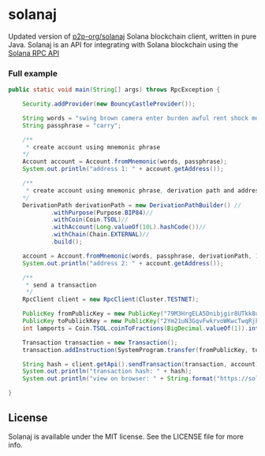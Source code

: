 # solanaj

Updated version of [p2p-org/solanaj](https://github.com/p2p-org/solanaj)
Solana blockchain client, written in pure Java.
Solanaj is an API for integrating with Solana blockchain using the [Solana RPC API](https://docs.solana.com/apps/jsonrpc-api)

### Full example

```java
public static void main(String[] args) throws RpcException {

	Security.addProvider(new BouncyCastleProvider());

	String words = "swing brown camera enter burden awful rent shock mobile wisdom increase scissors";
	String passphrase = "carry";

	/**
	 * create account using mnemonic phrase
	*/
	Account account = Account.fromMnemonic(words, passphrase);
	System.out.println("address 1: " + account.getAddress());

	/**
	 * create account using mnemonic phrase, derivation path and address index
	*/
	DerivationPath derivationPath = new DerivationPathBuilder() //
			.withPurpose(Purpose.BIP84)//
			.withCoin(Coin.TSOL)//
			.withAccount(Long.valueOf(10L).hashCode())//
			.withChain(Chain.EXTERNAL)//
			.build();

	account = Account.fromMnemonic(words, passphrase, derivationPath, 1);
	System.out.println("address 2: " + account.getAddress());

	/**
	 * send a transaction
	 */
	RpcClient client = new RpcClient(Cluster.TESTNET);

	PublicKey fromPublicKey = new PublicKey("79M3HrgELA5Dnibjgir8UTkk8u9RkV3WhbkaqSjzVY3");
	PublicKey toPublickKey = new PublicKey("2Ym21uN3GqvFwkrvoWKwcTwqRjk1pFVSS6RFguNgmYdV");
	int lamports = Coin.TSOL.coinToFractions(BigDecimal.valueOf(1)).intValue();

	Transaction transaction = new Transaction();
	transaction.addInstruction(SystemProgram.transfer(fromPublicKey, toPublickKey, lamports));

	String hash = client.getApi().sendTransaction(transaction, account);
	System.out.println("transaction hash: " + hash);
	System.out.println("view on browser: " + String.format("https://solanabeach.io/transaction/%s?cluster=testnet", hash));

}
```

## License

Solanaj is available under the MIT license. See the LICENSE file for more info.
